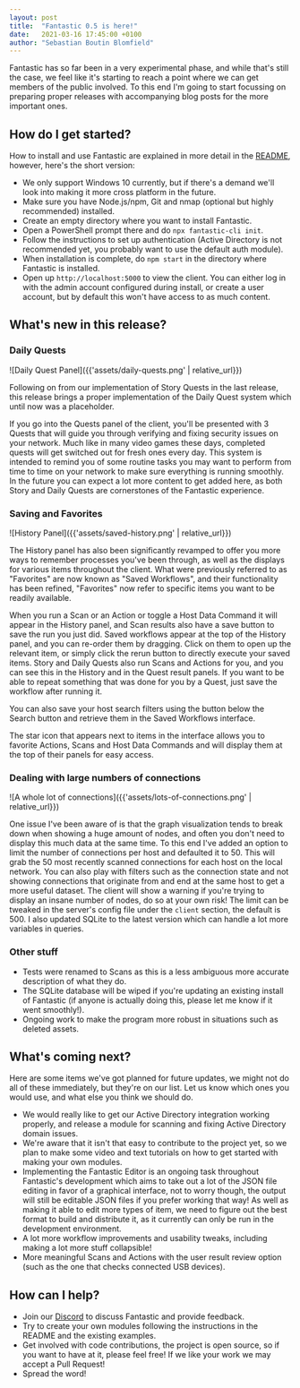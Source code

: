 ```yaml
---
layout: post
title:  "Fantastic 0.5 is here!"
date:   2021-03-16 17:45:00 +0100
author: "Sebastian Boutin Blomfield"
---
```


Fantastic has so far been in a very experimental phase, and while that's still the case, we feel like it's starting to reach a point where we can get members of the public involved. To this end I'm going to start focussing on preparing proper releases with accompanying blog posts for the more important ones.

## How do I get started?

How to install and use Fantastic are explained in more detail in the [README](https://github.com/InfoSecInnovations/project-fantastic/blob/master/README.md), however, here's the short version:
- We only support Windows 10 currently, but if there's a demand we'll look into making it more cross platform in the future.
- Make sure you have Node.js/npm, Git and nmap (optional but highly recommended) installed.
- Create an empty directory where you want to install Fantastic.
- Open a PowerShell prompt there and do `npx fantastic-cli init`.
- Follow the instructions to set up authentication (Active Directory is not recommended yet, you probably want to use the default auth module).
- When installation is complete, do `npm start` in the directory where Fantastic is installed.
- Open up `http://localhost:5000` to view the client. You can either log in with the admin account configured during install, or create a user account, but by default this won't have access to as much content.

## What's new in this release?

### Daily Quests

![Daily Quest Panel]({{'assets/daily-quests.png' | relative_url}})

Following on from our implementation of Story Quests in the last release, this release brings a proper implementation of the Daily Quest system which until now was a placeholder.

If you go into the Quests panel of the client, you'll be presented with 3 Quests that will guide you through verifying and fixing security issues on your network. Much like in many video games these days, completed quests will get switched out for fresh ones every day. This system is intended to remind you of some routine tasks you may want to perform from time to time on your network to make sure everything is running smoothly. In the future you can expect a lot more content to get added here, as both Story and Daily Quests are cornerstones of the Fantastic experience.

### Saving and Favorites

![History Panel]({{'assets/saved-history.png' | relative_url}})

The History panel has also been significantly revamped to offer you more ways to remember processes you've been through, as well as the displays for various items throughout the client. What were previously referred to as "Favorites" are now known as "Saved Workflows", and their functionality has been refined, "Favorites" now refer to specific items you want to be readily available.

When you run a Scan or an Action or toggle a Host Data Command it will appear in the History panel, and Scan results also have a save button to save the run you just did. Saved workflows appear at the top of the History panel, and you can re-order them by dragging. Click on them to open up the relevant item, or simply click the rerun button to directly execute your saved items. Story and Daily Quests also run Scans and Actions for you, and you can see this in the History and in the Quest result panels. If you want to be able to repeat something that was done for you by a Quest, just save the workflow after running it.

You can also save your host search filters using the button below the Search button and retrieve them in the Saved Workflows interface.

The star icon that appears next to items in the interface allows you to favorite Actions, Scans and Host Data Commands and will display them at the top of their panels for easy access.

### Dealing with large numbers of connections

![A whole lot of connections]({{'assets/lots-of-connections.png' | relative_url}})

One issue I've been aware of is that the graph visualization tends to break down when showing a huge amount of nodes, and often you don't need to display this much data at the same time. To this end I've added an option to limit the number of connections per host and defaulted it to 50. This will grab the 50 most recently scanned connections for each host on the local network. You can also play with filters such as the connection state and not showing connections that originate from and end at the same host to get a more useful dataset. The client will show a warning if you're trying to display an insane number of nodes, do so at your own risk! The limit can be tweaked in the server's config file under the `client` section, the default is 500. I also updated SQLite to the latest version which can handle a lot more variables in queries.

### Other stuff

- Tests were renamed to Scans as this is a less ambiguous more accurate description of what they do.
- The SQLite database will be wiped if you're updating an existing install of Fantastic (if anyone is actually doing this, please let me know if it went smoothly!).
- Ongoing work to make the program more robust in situations such as deleted assets.

## What's coming next?

Here are some items we've got planned for future updates, we might not do all of these immediately, but they're on our list. Let us know which ones you would use, and what else you think we should do.

- We would really like to get our Active Directory integration working properly, and release a module for scanning and fixing Active Directory domain issues.
- We're aware that it isn't that easy to contribute to the project yet, so we plan to make some video and text tutorials on how to get started with making your own modules.
- Implementing the Fantastic Editor is an ongoing task throughout Fantastic's development which aims to take out a lot of the JSON file editing in favor of a graphical interface, not to worry though, the output will still be editable JSON files if you prefer working that way! As well as making it able to edit more types of item, we need to figure out the best format to build and distribute it, as it currently can only be run in the development environment.
- A lot more workflow improvements and usability tweaks, including making a lot more stuff collapsible!
- More meaningful Scans and Actions with the user result review option (such as the one that checks connected USB devices).

## How can I help?

- Join our [Discord](https://discord.gg/JBVQF6tjzc) to discuss Fantastic and provide feedback.
- Try to create your own modules following the instructions in the README and the existing examples.
- Get involved with code contributions, the project is open source, so if you want to have at it, please feel free! If we like your work we may accept a Pull Request!
- Spread the word!